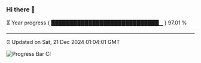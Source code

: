 ### Hi there 👋

⏳ Year progress { █████████████████████████████▁ } 97.01 %

---

⏰ Updated on Sat, 21 Dec 2024 01:04:01 GMT

![Progress Bar CI](https://github.com/liununu/liununu/workflows/Progress%20Bar%20CI/badge.svg)
